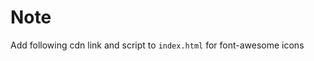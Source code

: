 # Note
Add following cdn link and script to `index.html` for font-awesome icons

<link
      rel="stylesheet"
      href="https://cdnjs.cloudflare.com/ajax/libs/font-awesome/6.1.1/css/all.min.css"
      integrity="sha512-KfkfwYDsLkIlwQp6LFnl8zNdLGxu9YAA1QvwINks4PhcElQSvqcyVLLD9aMhXd13uQjoXtEKNosOWaZqXgel0g=="
      crossorigin="anonymous"
      referrerpolicy="no-referrer"
    />
<script
    src="https://cdnjs.cloudflare.com/ajax/libs/font-awesome/6.1.1/js/all.min.js"
    integrity="sha512-6PM0qYu5KExuNcKt5bURAoT6KCThUmHRewN3zUFNaoI6Di7XJPTMoT6K0nsagZKk2OB4L7E3q1uQKHNHd4stIQ=="
    crossorigin="anonymous"
    referrerpolicy="no-referrer"
></script>